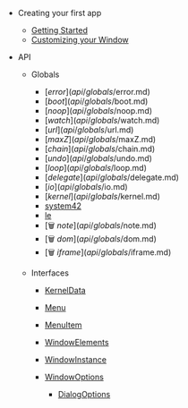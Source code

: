 * Creating your first app

    * [Getting Started](first-app/01-getting-started.md)
    * [Customizing your Window](first-app/02-customizing-your-window.md)

* API
    * Globals
        * [$error](api/globals/$error.md)
        * [$boot](api/globals/$boot.md)
        * [$noop](api/globals/$noop.md)
        * [$watch](api/globals/$watch.md)
        * [$url](api/globals/$url.md)
        * [$maxZ](api/globals/$maxZ.md)
        * [$chain](api/globals/$chain.md)
        * [$undo](api/globals/$undo.md)
        * [$loop](api/globals/$loop.md)
        * [$delegate](api/globals/$delegate.md)
        * [$io](api/globals/$io.md)
        * [$kernel](api/globals/$kernel.md)
        * [system42](api/globals/$kernel.md)
        * [le](api/globals/$kernel.md#kerneldata-data)
        * [🗑️ $note](api/globals/$note.md)
        * [🗑️ $dom](api/globals/$dom.md)
        * [🗑️ $iframe](api/globals/$iframe.md)

    * Interfaces

        * [KernelData](api/interfaces/KernelData.md)
        * [Menu](api/interfaces/Menu.md)
        * [MenuItem](api/interfaces/MenuItem.md)
        * [WindowElements](api/interfaces/WindowElements.md)
        * [WindowInstance](api/interfaces/WindowInstance.md)
        * [WindowOptions](api/interfaces/WindowOptions.md)

            * [DialogOptions](api/interfaces/DialogOptions.md)